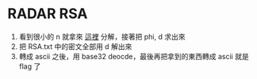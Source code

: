 # RADAR RSA
1. 看到很小的 n 就拿來 [這裡](https://www.alpertron.com.ar/ECM.HTM) 分解，接著把 phi, d 求出來
2. 把 RSA.txt 中的密文全部用 d 解出來
3. 轉成 ascii 之後，用 base32 deocde，最後再把拿到的東西轉成 ascii 就是 flag 了